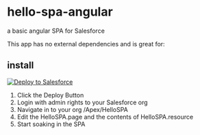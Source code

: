 # hello-spa-angular
a basic angular SPA for Salesforce


This app has no external dependencies and is great for: 
## install

<a href="https://githubsfdeploy.herokuapp.com/app/githubdeploy/dshahin/hello-spa-angular">
  <img alt="Deploy to Salesforce"
       src="https://raw.githubusercontent.com/afawcett/githubsfdeploy/master/src/main/webapp/resources/img/deploy.png">
</a>

1. Click the Deploy Button
2. Login with admin rights to your Salesforce org
3. Navigate in to your org /Apex/HelloSPA
4. Edit the HelloSPA.page and the contents of HelloSPA.resource
5. Start soaking in the SPA
